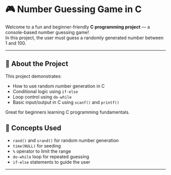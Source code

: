 # 🎮 Number Guessing Game in C

Welcome to a fun and beginner-friendly **C programming project** — a console-based number guessing game!  
In this project, the user must guess a randomly generated number between 1 and 100.

---

## 📌 About the Project

This project demonstrates:
- How to use random number generation in C
- Conditional logic using `if-else`
- Loop control using `do-while`
- Basic input/output in C using `scanf()` and `printf()`

Great for beginners learning C programming fundamentals.

## 🧠 Concepts Used
- `rand()` and `srand()` for random number generation
- `time(NULL)` for seeding
- `%` operator to limit the range
- `do-while` loop for repeated guessing
- `if-else` statements to guide the user

---
